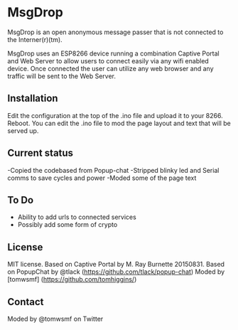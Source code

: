 # MsgDrop 
MsgDrop is an open anonymous message passer that is not connected to the Interner(r)(tm).

MsgDrop uses an ESP8266 device running a combination Captive Portal and Web Server to allow
users to connect easily via any wifi enabled device. Once connected the user can utilize
any web browser and any traffic will be sent to the Web Server. 


## Installation
Edit the configuration at the top of the .ino file and upload it to your 8266. Reboot. 
You can edit the .ino file to mod the page layout and text that will be served up. 


## Current status
-Copied the codebased from Popup-chat
-Stripped blinky led and Serial comms to save cycles and power
-Moded some of the page text

## To Do
- Ability to add urls to connected services
- Possibly add some form of crypto

## License

MIT license. 
Based on Captive Portal by M. Ray Burnette 20150831. 
Based on PopupChat by @tlack (https://github.com/tlack/popup-chat) 
Moded by [tomwsmf] (https://github.com/tomhiggins/)

## Contact
Moded by @tomwsmf on Twitter
